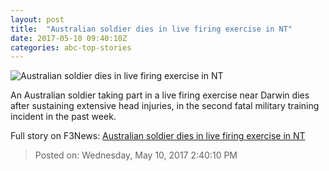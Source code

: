 ```yaml
---
layout: post
title:  "Australian soldier dies in live firing exercise in NT"
date: 2017-05-10 09:40:10Z
categories: abc-top-stories
---
```


![Australian soldier dies in live firing exercise in NT](http://www.abc.net.au/news/image/7352620-1x1-700x700.jpg)

An Australian soldier taking part in a live firing exercise near Darwin dies after sustaining extensive head injuries, in the second fatal military training incident in the past week.


Full story on F3News: [Australian soldier dies in live firing exercise in NT](http://www.f3nws.com/n/FUjrE)

> Posted on: Wednesday, May 10, 2017 2:40:10 PM
